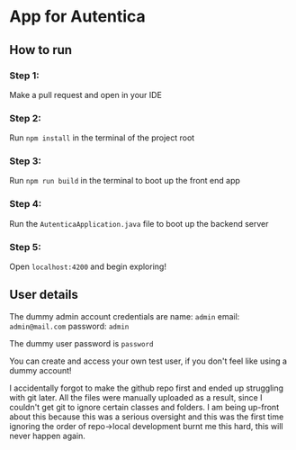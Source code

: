 # App for Autentica
## How to run
### Step 1:
Make a pull request and open in your IDE

### Step 2:
Run `npm install` in the terminal of the project root

### Step 3:
Run `npm run build` in the terminal to boot up the front end app

### Step 4:
Run the `AutenticaApplication.java` file to boot up the backend server

### Step 5:
Open `localhost:4200` and begin exploring!

## User details
The dummy admin account credentials are
name: `admin`
email: `admin@mail.com`
password: `admin`

The dummy user password is `password`

You can create and access your own test user, if you don't feel like using a dummy account!


I accidentally forgot to make the github repo first and ended up struggling with git later. All the files were manually uploaded as a result, since I couldn't get git to ignore certain classes and folders. I am being up-front about this because this was a serious oversight and this was the first time ignoring the order of repo->local development burnt me this hard, this will never happen again.
